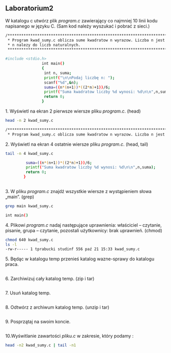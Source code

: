 ## Laboratorium2

W katalogu c utwórz plik *program.c* zawierający co najmniej 10 linii kodu napisanego w języku C. (Sam kod należy wyszukać i pobrać z sieci.)

```sh
/**********************************************************************************************
 * Program kwad_sumy.c oblicza sume kwadratow n wyrazow. Liczba n jest podawana z klawiatury. *
 * n nalezy do liczb naturalnych.                                                             *
 **********************************************************************************************/

#include <stdio.h>
                int main()
                {
                 int n, suma;
                 printf("\n\nPodaj liczbę n: ");
                 scanf("%d",&n);
                 suma=((n*(n+1))*((2*n)+1))/6;
                 printf("Suma kwadratow liczby %d wynosi: %d\n\n",n,suma);
                 return 0;
                }


```


1\. Wyświetl na ekran 2 pierwsze wiersze pliku *program.c*. (head)
```sh
head -n 2 kwad_sumy.c 

/**********************************************************************************************
 * Program kwad_sumy.c oblicza sume kwadratow n wyrazow. Liczba n jest podawana z klawiatury. *

```

2\. Wyświetl na ekran 4 ostatnie wiersze pliku *program.c*. (head, tail)
```sh
tail -n 4 kwad_sumy.c

		 suma=((n*(n+1))*((2*n)+1))/6;
		 printf("Suma kwadratow liczby %d wynosi: %d\n\n",n,suma);
		 return 0;
		}
		
```

3\. W pliku *program.c* znajdź wszystkie wiersze z wystąpieniem słowa „main”. (grep)
```sh
grep main kwad_sumy.c

int main()
```

4\. Plikowi *program.c* nadaj następujące uprawnienia: właściciel – czytanie, pisanie, grupa – czytanie, 
    pozostali użytkownicy: brak uprawnień. (chmod)
```sh
chmod 640 kwad_sumy.c 
ls -l
-rw-r----- 1 tprabucki studinf 556 paź 21 15:33 kwad_sumy.c

```

5\. Będąc w katalogu temp przenieś katalog wazne-sprawy do katalogu praca.
```sh

```

6\. Zarchiwizuj cały katalog temp. (zip i tar)
```sh

```

7\. Usuń katalog temp.
```sh

```

8\. Odtwórz z archiwum katalog temp. (unzip i tar)
```sh

```

9\. Posprzątaj na swoim koncie.
```sh

```
10\.Wyświtlanie zawartości *pliku.c* w zakresie, który podamy :
```sh
head -n2 kwad_sumy.c | tail -n1
```

